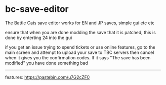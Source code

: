 # bc-save-editor
The Battle Cats save editor
works for EN and JP saves, simple gui etc etc

ensure that when you are done modding the save that it is patched, this is done by enterting 24 into the gui

if you get an issue trying to spend tickets or use online features, go to the main screen and attempt to upload your save to TBC servers then cancel when it gives you the confirmation codes. If it says "The save has been modified" you have done something bad

--------------
features:
https://pastebin.com/u7G2cZF0
